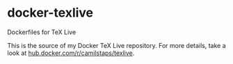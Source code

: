 # docker-texlive

Dockerfiles for TeX Live

This is the source of my Docker TeX Live repository. For more details, take a
look at
[hub.docker.com/r/camilstaps/texlive](https://hub.docker.com/r/camilstaps/texlive).
